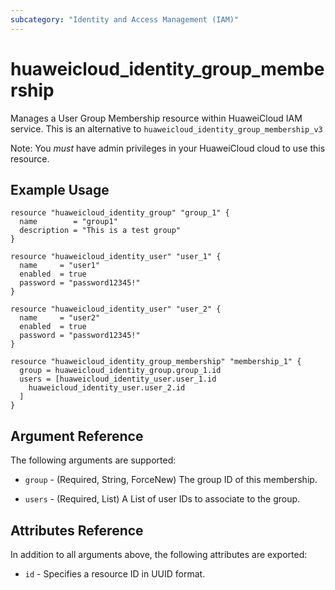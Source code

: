 ```yaml
---
subcategory: "Identity and Access Management (IAM)"
---
```


# huaweicloud\_identity\_group\_membership

Manages a User Group Membership resource within HuaweiCloud IAM service. This is an alternative to `huaweicloud_identity_group_membership_v3`

Note: You _must_ have admin privileges in your HuaweiCloud cloud to use
this resource.

## Example Usage

```hcl
resource "huaweicloud_identity_group" "group_1" {
  name        = "group1"
  description = "This is a test group"
}

resource "huaweicloud_identity_user" "user_1" {
  name     = "user1"
  enabled  = true
  password = "password12345!"
}

resource "huaweicloud_identity_user" "user_2" {
  name     = "user2"
  enabled  = true
  password = "password12345!"
}

resource "huaweicloud_identity_group_membership" "membership_1" {
  group = huaweicloud_identity_group.group_1.id
  users = [huaweicloud_identity_user.user_1.id
    huaweicloud_identity_user.user_2.id
  ]
}
```

## Argument Reference

The following arguments are supported:

* `group` - (Required, String, ForceNew) The group ID of this membership. 

* `users` - (Required, List) A List of user IDs to associate to the group.

## Attributes Reference

In addition to all arguments above, the following attributes are exported:

* `id` - Specifies a resource ID in UUID format.

